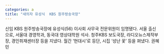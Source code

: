 ```yaml
---
categories: a
title: "새의자 유성식  KBS 원주방송국장"
---
```

신임 KBS 원주방송국장에 유성식(56) 이사회 사무국 전문위원이 임명됐다. 서울 출신으로, 서울대 경영학과, 동국대 영상대학원 석사. 청주KBS 보도국장, 라디오뉴스제작부장, 경인취재센터장 등을 지냈다. 월간 ‘현대시’로 등단, 시집 ‘성난 꽃’ 등을 펴냈다. 권혜민